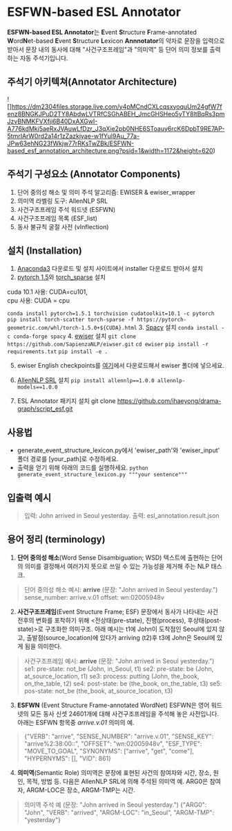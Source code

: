 # ESFWN-based ESL Annotator 
**ESFWN-based ESL Annotator**는 **E**vent **S**tructure **F**rame-annotated **W**ord**N**et-based **E**vent **S**tructure **L**exicon **Annnotator**의 약자로 문장을 입력으로 받아서 문장 내의 동사에 대해 "사건구조프레임"과 "의미역" 등 단어 의미 정보를 출력하는 자동 주석기입니다.

## 주석기 아키텍쳐(Annotator Architecture)
![]https://dm2304files.storage.live.com/y4pMCndCXLcqsxyoquUm24gfW7fenz8BNGKJPuD2TY8AbdwLVTRfCSGhABEH_JmcGHSHeo5yTY8ltBqRs3pmJzvBNMKFVXfji6B40DxAXGwI-A776kdMkj5aeRxJVAuwLfDzr_J3qXie2pb0NHE6SToauy6rcK6DpbT9RE7AP-5tmrIArW0rd2a14r1zZazkjyae-w1fYuI9Au_77a-JPw63ehNG23fWkjw77rRKsTwZBk/ESFWN-based_esf_annotation_architecture.png?psid=1&width=1172&height=620)

## 주석기 구성요소 (Annotator Components)
1. 단어 중의성 해소 및 의미 주석 알고리즘: EWISER & ewiser_wrapper
2. 의미역 라벨링 도구: AllenNLP SRL
3. 사건구조프레임 주석 워드넷 (ESFWN)
4. 사건구조프레임 목록 (ESF_list)
5. 동사 불규칙 굴절 사전 (vInflection)

## 설치 (Installation)
 1. [Anaconda3](https://www.anaconda.com/products/individual) 다운로드 및 설치 
사이트에서 installer 다운로드 받아서 설치
 2. [pytorch 1.5](https://pytorch.org/)와 [torch_sparse](https://github.com/rusty1s/pytorch_sparse) 설치

cuda 10.1 사용: CUDA=cu101,   
cpu 사용: CUDA = cpu

`conda install pytorch=1.5.1 torchvision cudatoolkit=10.1 -c pytorch`
`pip install torch-scatter torch-sparse -f https://pytorch-geometric.com/whl/torch-1.5.0+${CUDA}.html`
 3. [Spacy](https://spacy.io/usage) 설치
    `conda install -c conda-forge spacy`
 4. [ewiser](https://github.com/SapienzaNLP/ewiser) 설치 
    `git clone https://github.com/SapienzaNLP/eiwser.git`
    `cd ewiser`
    `pip install -r requirements.txt`
    `pip install -e .`
    
 5. ewiser English checkpoints를 [여기](https://drive.google.com/file/d/11RyHBu4PwS3U2wOk-Le9Ziu8R3Hc0NXV/view)에서 다운로드해서 ewiser 폴더에 넣으세요.

5. [AllenNLP SRL](https://demo.allennlp.org/semantic-role-labeling) 설치
`pip install allennlp==1.0.0 allennlp-models==1.0.0`
   
6. ESL Annotator 패키지 설치
git clone https://github.com/ihaeyong/drama-graph/script_esf.git

## 사용법

 - generate_event_structure_lexicon.py에서 'ewiser_path'와 'ewiser_input' 폴더 경로를 [your_path]로 수정하세요.
- 출력을 얻기 위해 아래의 코드를 실행하세요.
`python generate_event_structure_lexicon.py """your sentence"""`

## 입출력 예시

> 입력: John arrived in Seoul yesterday.
> 출력: esl_annotation.result.json
> 

## 용어 정리 (terminology)

 1. **단어 중의성 해소**(Word Sense Disambiguation; WSD)
텍스트에 출현하는 단어의 의미를 결정해서 여러가지 뜻으로 쓰일 수 있는 가능성을 제거해 주는 NLP 태스크. 

> 단어 중의성 해소 예시: **arrive**  (문장: "John arrived in Seoul yesterday.")
> sense_number: arrive.v.01
> offset: wn:02005948v

2. **사건구조프레임**(Event Structure Frame; ESF)
문장에서 동사가 나타내는 사건 전후의 변화를 포착하기 위해 <전상태(pre-state), 진행(process), 후상태(post-state)>로 구조화한  의미구조. 
아래 예시는 t1에 John이 도착점인 Seoul에 있지 않고, 출발점(source_location)에 있다가 arriving (t2)후 t3에 John은 Seoul에 있게 됨을 의미한다.

> 사건구조프레임 예시: **arrive**  (문장: "John arrived in Seoul yesterday.")
> se1: pre-state: not_be (John, in_Seoul, t1)
> se2: pre-state: be (John, at_source_location, t1)
> se3: process: putting (John, the_book, on_the_table, t2)
> se4: post-state: be (the_book, on_the_table, t3)
> se5: pos-state: not_be (the_book, at_source_location, t3)

 3. **ESFWN** (Event Structure Frame-annotated WordNet)
ESFWN은 영어 워드넷의 모든 동사 신셋 24601개에 대해 사건구조프레임을 주석해 놓은 사전입니다. 아래는 ESFWN 항목중 *arrive.v.01* 의미의 예.
> {"VERB": "arrive", "SENSE_NUMBER": "arrive.v.01", "SENSE_KEY": "arrive%2:38:00::", "OFFSET": "wn:02005948v", "ESF_TYPE": "MOVE_TO_GOAL", "SYNONYMS": ["arrive", "get", "come"], "HYPERNYMS": [], "VID": 861}

 4. **의미역**(Semantic Role)
의미역은 문장에 표현된 사건의 참여자와 시간, 장소, 원인, 목적, 방법 등. 다음은 AllenNLP SRL에 의해 주석된 의미역 예. ARG0은 참여자, ARGM-LOC은 장소, ARGM-TMP는 시간.

> 의미역 주석 예 (문장: "John arrived in Seoul yesterday.")
> {"ARG0": "John", "VERB": "arrived", "ARGM-LOC": "in_Seoul", "ARGM-TMP": "yesterday"}
